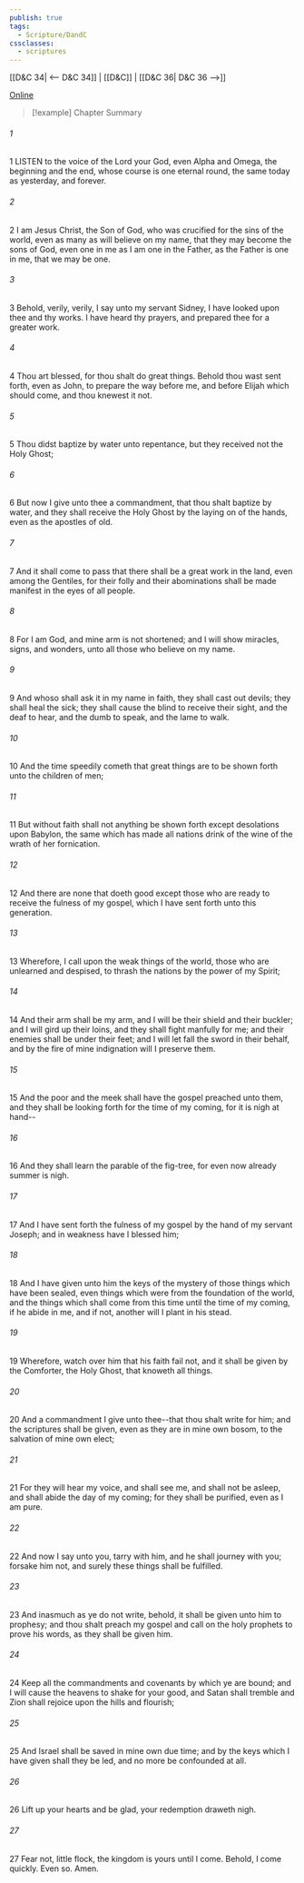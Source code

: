 ```yaml
---
publish: true
tags:
  - Scripture/DandC
cssclasses:
  - scriptures
---
```

[[D&C 34| <-- D&C 34]] | [[D&C]] | [[D&C 36| D&C 36 -->]]

[Online](https://churchofjesuschrist.org/study/scriptures/dc-testament/dc/35?lang=eng)

>[!example] Chapter Summary
>
###### 1
1 LISTEN to the voice of the Lord your God, even Alpha and Omega, the beginning and the end, whose course is one eternal round, the same today as yesterday, and forever.
###### 2
2 I am Jesus Christ, the Son of God, who was crucified for the sins of the world, even as many as will believe on my name, that they may become the sons of God, even one in me as I am one in the Father, as the Father is one in me, that we may be one.
###### 3
3 Behold, verily, verily, I say unto my servant Sidney, I have looked upon thee and thy works. I have heard thy prayers, and prepared thee for a greater work.
###### 4
4 Thou art blessed, for thou shalt do great things. Behold thou wast sent forth, even as John, to prepare the way before me, and before Elijah which should come, and thou knewest it not.
###### 5
5 Thou didst baptize by water unto repentance, but they received not the Holy Ghost;
###### 6
6 But now I give unto thee a commandment, that thou shalt baptize by water, and they shall receive the Holy Ghost by the laying on of the hands, even as the apostles of old.
###### 7
7 And it shall come to pass that there shall be a great work in the land, even among the Gentiles, for their folly and their abominations shall be made manifest in the eyes of all people.
###### 8
8 For I am God, and mine arm is not shortened; and I will show miracles, signs, and wonders, unto all those who believe on my name.
###### 9
9 And whoso shall ask it in my name in faith, they shall cast out devils; they shall heal the sick; they shall cause the blind to receive their sight, and the deaf to hear, and the dumb to speak, and the lame to walk.
###### 10
10 And the time speedily cometh that great things are to be shown forth unto the children of men;
###### 11
11 But without faith shall not anything be shown forth except desolations upon Babylon, the same which has made all nations drink of the wine of the wrath of her fornication.
###### 12
12 And there are none that doeth good except those who are ready to receive the fulness of my gospel, which I have sent forth unto this generation.
###### 13
13 Wherefore, I call upon the weak things of the world, those who are unlearned and despised, to thrash the nations by the power of my Spirit;
###### 14
14 And their arm shall be my arm, and I will be their shield and their buckler; and I will gird up their loins, and they shall fight manfully for me; and their enemies shall be under their feet; and I will let fall the sword in their behalf, and by the fire of mine indignation will I preserve them.
###### 15
15 And the poor and the meek shall have the gospel preached unto them, and they shall be looking forth for the time of my coming, for it is nigh at hand--
###### 16
16 And they shall learn the parable of the fig-tree, for even now already summer is nigh.
###### 17
17 And I have sent forth the fulness of my gospel by the hand of my servant Joseph; and in weakness have I blessed him;
###### 18
18 And I have given unto him the keys of the mystery of those things which have been sealed, even things which were from the foundation of the world, and the things which shall come from this time until the time of my coming, if he abide in me, and if not, another will I plant in his stead.
###### 19
19 Wherefore, watch over him that his faith fail not, and it shall be given by the Comforter, the Holy Ghost, that knoweth all things.
###### 20
20 And a commandment I give unto thee--that thou shalt write for him; and the scriptures shall be given, even as they are in mine own bosom, to the salvation of mine own elect;
###### 21
21 For they will hear my voice, and shall see me, and shall not be asleep, and shall abide the day of my coming; for they shall be purified, even as I am pure.
###### 22
22 And now I say unto you, tarry with him, and he shall journey with you; forsake him not, and surely these things shall be fulfilled.
###### 23
23 And inasmuch as ye do not write, behold, it shall be given unto him to prophesy; and thou shalt preach my gospel and call on the holy prophets to prove his words, as they shall be given him.
###### 24
24 Keep all the commandments and covenants by which ye are bound; and I will cause the heavens to shake for your good, and Satan shall tremble and Zion shall rejoice upon the hills and flourish;
###### 25
25 And Israel shall be saved in mine own due time; and by the keys which I have given shall they be led, and no more be confounded at all.
###### 26
26 Lift up your hearts and be glad, your redemption draweth nigh.
###### 27
27 Fear not, little flock, the kingdom is yours until I come. Behold, I come quickly. Even so. Amen.




